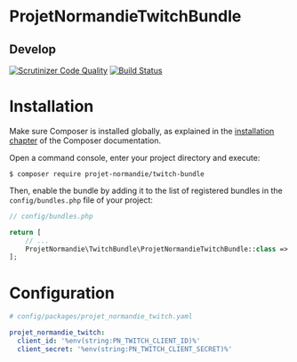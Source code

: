ProjetNormandieTwitchBundle
===========================

Develop
-------

[![Scrutinizer Code Quality](https://scrutinizer-ci.com/g/projet-normandie/twitch-bundle/badges/quality-score.png?b=develop)](https://scrutinizer-ci.com/g/projet-normandie/twitch-bundle/?branch=develop)
[![Build Status](https://scrutinizer-ci.com/g/projet-normandie/twitch-bundle/badges/build.png?b=develop)]()


Installation
============

Make sure Composer is installed globally, as explained in the
[installation chapter](https://getcomposer.org/doc/00-intro.md)
of the Composer documentation.

Open a command console, enter your project directory and execute:

```console
$ composer require projet-normandie/twitch-bundle
```

Then, enable the bundle by adding it to the list of registered bundles
in the `config/bundles.php` file of your project:

```php
// config/bundles.php

return [
    // ...
    ProjetNormandie\TwitchBundle\ProjetNormandieTwitchBundle::class => ['all' => true],
];
```


Configuration
============
```yaml
# config/packages/projet_normandie_twitch.yaml

projet_normandie_twitch:
  client_id: '%env(string:PN_TWITCH_CLIENT_ID)%'
  client_secret: '%env(string:PN_TWITCH_CLIENT_SECRET)%'